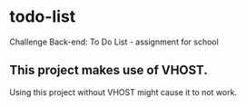 # todo-list
Challenge Back-end: To Do List - assignment for school

## This project makes use of VHOST.

Using this project without VHOST might cause it to not work.
